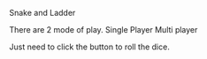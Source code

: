 Snake and Ladder

There are 2 mode of play.
  Single Player
  Multi player


Just need to click the button to roll the dice.
